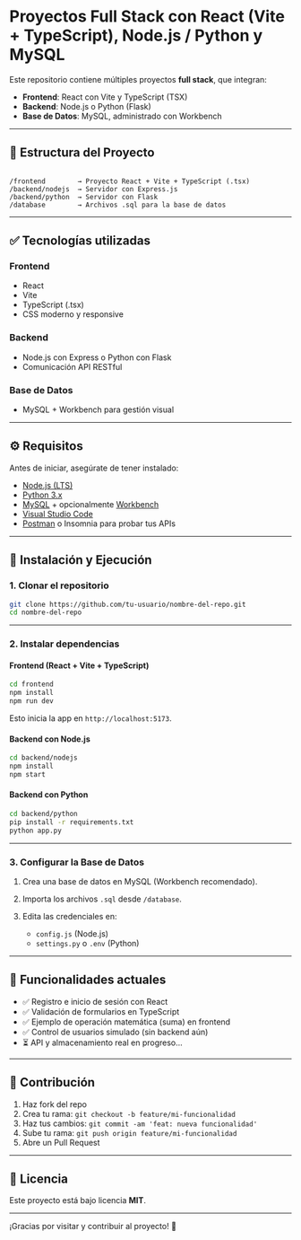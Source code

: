 # Proyectos Full Stack con React (Vite + TypeScript), Node.js / Python y MySQL

Este repositorio contiene múltiples proyectos **full stack**, que integran:

- **Frontend**: React con Vite y TypeScript (TSX)
- **Backend**: Node.js o Python (Flask)
- **Base de Datos**: MySQL, administrado con Workbench

---

## 🧱 Estructura del Proyecto

```

/frontend        → Proyecto React + Vite + TypeScript (.tsx)
/backend/nodejs  → Servidor con Express.js
/backend/python  → Servidor con Flask
/database        → Archivos .sql para la base de datos

````

---

## ✅ Tecnologías utilizadas

### Frontend
- React
- Vite
- TypeScript (.tsx)
- CSS moderno y responsive

### Backend
- Node.js con Express o Python con Flask
- Comunicación API RESTful

### Base de Datos
- MySQL + Workbench para gestión visual

---

## ⚙️ Requisitos

Antes de iniciar, asegúrate de tener instalado:

- [Node.js (LTS)](https://nodejs.org/)
- [Python 3.x](https://www.python.org/)
- [MySQL](https://dev.mysql.com/downloads/) + opcionalmente [Workbench](https://dev.mysql.com/downloads/workbench/)
- [Visual Studio Code](https://code.visualstudio.com/)
- [Postman](https://www.postman.com/) o Insomnia para probar tus APIs

---

## 🚀 Instalación y Ejecución

### 1. Clonar el repositorio

```bash
git clone https://github.com/tu-usuario/nombre-del-repo.git
cd nombre-del-repo
````

---

### 2. Instalar dependencias

#### Frontend (React + Vite + TypeScript)

```bash
cd frontend
npm install
npm run dev
```

Esto inicia la app en `http://localhost:5173`.

#### Backend con Node.js

```bash
cd backend/nodejs
npm install
npm start
```

#### Backend con Python

```bash
cd backend/python
pip install -r requirements.txt
python app.py
```

---

### 3. Configurar la Base de Datos

1. Crea una base de datos en MySQL (Workbench recomendado).
2. Importa los archivos `.sql` desde `/database`.
3. Edita las credenciales en:

   * `config.js` (Node.js)
   * `settings.py` o `.env` (Python)

---

## 🧪 Funcionalidades actuales

* ✅ Registro e inicio de sesión con React
* ✅ Validación de formularios en TypeScript
* ✅ Ejemplo de operación matemática (suma) en frontend
* ✅ Control de usuarios simulado (sin backend aún)
* ⏳ API y almacenamiento real en progreso...

---

## 🤝 Contribución

1. Haz fork del repo
2. Crea tu rama: `git checkout -b feature/mi-funcionalidad`
3. Haz tus cambios: `git commit -am 'feat: nueva funcionalidad'`
4. Sube tu rama: `git push origin feature/mi-funcionalidad`
5. Abre un Pull Request

---

## 📝 Licencia

Este proyecto está bajo licencia **MIT**.

---

¡Gracias por visitar y contribuir al proyecto! 🚀

```



